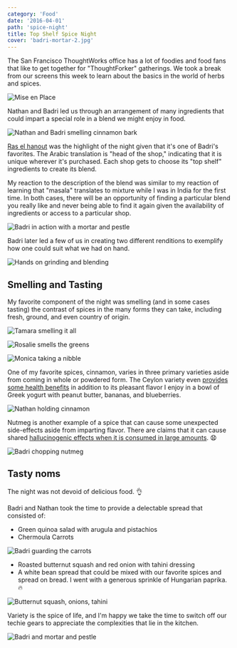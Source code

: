 ```yaml
---
category: 'Food'
date: '2016-04-01'
path: 'spice-night'
title: Top Shelf Spice Night
cover: 'badri-mortar-2.jpg'
---
```


The San Francisco ThoughtWorks office has a lot of foodies and food fans that like to get together for "ThoughtForker" gatherings.
We took a break from our screens this week to learn about the basics in the world of herbs and spices.

![Mise en Place](mise-en-place.jpg)

Nathan and Badri led us through an arrangement of many ingredients that could impart a special role in a blend we might enjoy in food.

![Nathan and Badri smelling cinnamon bark](smelling-cinnamon.jpg)

[Ras el hanout](https://en.wikipedia.org/wiki/Ras_el_hanout) was the highlight of the night given that it's one of Badri's favorites. The Arabic translation is "head of the shop," indicating that it is unique wherever it's purchased.
Each shop gets to choose its "top shelf" ingredients to create its blend.

My reaction to the description of the blend was similar to my reaction of learning that "masala" translates to mixture while I was in India for the first time. In both cases, there will be an opportunity of finding a particular blend you really like and never being able to find it again given the availability of ingredients or access to a particular shop.

![Badri in action with a mortar and pestle](badri-mortar.jpg)

Badri later led a few of us in creating two different renditions to exemplify how one could suit what we had on hand.

![Hands on grinding and blending](hands-on-blending.jpg)

## Smelling and Tasting

My favorite component of the night was smelling (and in some cases tasting) the contrast of spices in the many forms they can take, including fresh, ground, and even country of origin.

![Tamara smelling it all](smell-it-all.jpg)

![Rosalie smells the greens](rosalie-smelling-herbs.jpg)

![Monica taking a nibble](monica-taking-a-pinch.jpg)

One of my favorite spices, cinnamon, varies in three primary varieties aside from coming in whole or powdered form. The Ceylon variety even [provides some health benefits](http://www.wsj.com/articles/SB10001424052702303376904579135502891970942) in addition to its
pleasant flavor I enjoy in a bowl of Greek yogurt with peanut butter, bananas, and blueberries.

![Nathan holding cinnamon](nathan-cinnamon.jpg)

Nutmeg is another example of a spice that can cause some unexpected side-effects aside from imparting flavor. There are claims that it can cause shared [hallucinogenic effects when it is consumed in large amounts](http://www.compoundchem.com/2014/03/24/the-hallucinogen-in-your-kitchen-the-chemistry-of-nutmeg/). :anguished:

![Badri chopping nutmeg](chopping-fresh-nutmeg.jpg)

## Tasty noms

The night was not devoid of delicious food. :ok_hand:

Badri and Nathan took the time to provide a delectable spread that consisted of:

- Green quinoa salad with arugula and pistachios
- Chermoula Carrots

![Badri guarding the carrots](badri-guarding-carrots.jpg)

- Roasted butternut squash and red onion with tahini dressing
- A white bean spread that could be mixed with our favorite spices and spread on bread. I went with a generous sprinkle of Hungarian paprika. :fire:

![Butternut squash, onions, tahini](veggie-spread.jpg)

Variety is the spice of life, and I'm happy we take the time to switch off our techie gears to appreciate the complexities that lie in the kitchen.

![Badri and mortar and pestle](badri-mortar-2.jpg)
